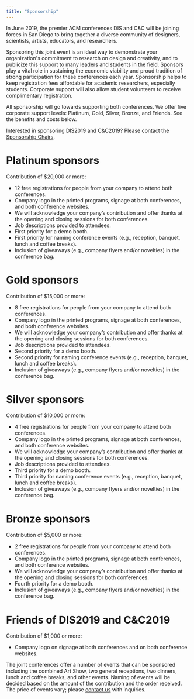 ```yaml
---
title: "Sponsorship"
---
```


In June 2019, the premier ACM conferences DIS and C&C will be joining forces in San Diego to bring together a diverse community of designers, scientists, artists, educators, and researchers.  

Sponsoring this joint event is an ideal way to demonstrate your organization's commitment to research on design and creativity, and to publicize this support to many leaders and students in the field.  Sponsors play a vital role in sustaining the economic viability and proud tradition of strong participation for these conferences each year.  Sponsorship helps to keep registration fees affordable for academic researchers, especially students. Corporate support will also allow student volunteers to receive complimentary registration. 

All sponsorship will go towards supporting both conferences.  We offer five corporate support levels: Platinum, Gold, Silver, Bronze, and Friends.  See the benefits and costs below.

Interested in sponsoring DIS2019 and C&C2019? Please contact the [Sponsorship Chairs](mailto:sponsor2019@cc.cam.org).

# Platinum sponsors
Contribution of $20,000 or more:

- 12 free registrations for people from your company to attend both conferences.
- Company logo in the printed programs, signage at both conferences, and both conference websites.
- We will acknowledge your company’s contribution and offer thanks at the opening and closing sessions for both conferences.
- Job descriptions provided to attendees.
- First priority for a demo booth.
- First priority for naming conference events (e.g., reception, banquet, lunch and coffee breaks).
- Inclusion of giveaways (e.g., company flyers and/or novelties) in the conference bag.

# Gold sponsors
Contribution of $15,000 or more:

- 8 free registrations for people from your company to attend both conferences.
- Company logo in the printed programs, signage at both conferences, and both conference websites.
- We will acknowledge your company’s contribution and offer thanks at the opening and closing sessions for both conferences.
- Job descriptions provided to attendees.
- Second priority for a demo booth.
- Second priority for naming conference events (e.g., reception, banquet, lunch and coffee breaks).
- Inclusion of giveaways (e.g., company flyers and/or novelties) in the conference bag.


# Silver sponsors
Contribution of $10,000 or more:

- 4 free registrations for people from your company to attend both conferences.
- Company logo in the printed programs, signage at both conferences, and both conference websites.
- We will acknowledge your company’s contribution and offer thanks at the opening and closing sessions for both conferences.
- Job descriptions provided to attendees.
- Third priority for a demo booth.
- Third priority for naming conference events (e.g., reception, banquet, lunch and coffee breaks).
- Inclusion of giveaways (e.g., company flyers and/or novelties) in the conference bag.


# Bronze sponsors
Contribution of $5,000 or more:

- 2 free registrations for people from your company to attend both conferences.
- Company logo in the printed programs, signage at both conferences, and both conference websites.
- We will acknowledge your company’s contribution and offer thanks at the opening and closing sessions for both conferences.
- Fourth priority for a demo booth.
- Inclusion of giveaways (e.g., company flyers and/or novelties) in the conference bag.


# Friends of DIS2019 and C&C2019
Contribution of $1,000 or more:

- Company logo on signage at both conferences and on both conference websites.

The joint conferences offer a number of events that can be sponsored including the combined Art Show, two general receptions, two dinners, lunch and coffee breaks, and other events. Naming of events will be decided based on the amount of the contribution and the order received. The price of events vary; please [contact us](mailto:sponsor2019@cc.cam.org) with inquiries.
